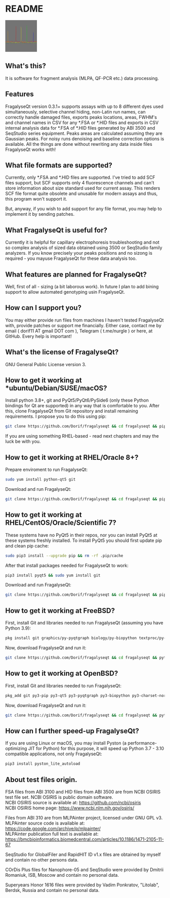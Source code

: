 # README

<img src="FragalyseQt.png" width="100" height="100">

## What's this?

It is software for fragment analysis (MLPA, QF-PCR etc.) data processing.

## Features

FragalyseQt version 0.3.1+ supports assays with up to 8 different dyes used simultaneously,
selective channel hiding, non-Latin run names, can correctly handle damaged files, exports
peaks locations, areas, FWHM's and channel names in CSV for any *.FSA or *.HID files and
exports in CSV internal analysis data for *.FSA of *.HID files generated by ABI 3500 and 
SeqStudio series equipment. Peaks areas are calculated assuming they are Gaussian peaks. For 
noisy runs denoising and baseline correction options is available. All the things are done 
without rewriting any data inside files FragalyseQt works with!

## What file formats are supported?

Currently, only *.FSA and *.HID files are supported. I've tried to add SCF files support, but
SCF supports only 4 fluorescence channels and can't store information about size standard used
for current assay. This renders SCF file format quite obsolete and unusable for modern
assays and thus, this program won't support it.

But, anyway, if you wish to add support for any file format, you may help to implement it
by sending patches.

## What FragalyseQt is useful for?

Currently it is helpful for capillary electrophoresis troubleshooting and not so complex analysis
of sized data obtained using 3500 or SeqStudio family analyzers. If you know precisely your peaks
positions and no sizong is required - you mayuse FragalyseQt for these data analysis too.

## What features are planned for FragalyseQt?

Well, first of all - sizing (a bit laborous work). In future I plan to add bining support to allow
automated genotyping usin FragalyseQt.

## How can I support you?

You may either provide run files from machines I haven't tested FragalyseQt with, provide patches
or support me financially. Either case, contact me by email ( dorif11 AT gmail DOT com ), Telegram
( t.me/nurgle ) or here, at GitHub. Every help is important!

## What's the license of FragalyseQt?

GNU General Public License version 3.

## How to get it working at *ubuntu/Debian/SUSE/macOS?

Install python 3.8+, git and PyQt5/PyQt6/PySide6 (only these Python bindings for Qt are supported)
in any way that is comfortable to you. After this, clone FragalyseQt from Git repository and install
remaining requirements. I propose you to do this using pip:

```bash
git clone https://github.com/Dorif/fragalyseqt && cd fragalyseqt && pip install -r requirements.txt && python3 main.py
```

If you are using something RHEL-based - read next chapters and may the luck be with you.

## How to get it working at RHEL/Oracle 8+?

Prepare enviroment to run FragalyseQt:

```bash
sudo yum install python-qt5 git
```

Download and run FragalyseQt:

```bash
git clone https://github.com/Dorif/fragalyseqt && cd fragalyseqt && pip install -r requirements.txt && python3 main.py
```

## How to get it working at RHEL/CentOS/Oracle/Scientific 7?

These systems have no PyQt5 in their repos, nor you can install PyQt5 at these systems freshly
installed. To install PyQt5 you should first update pip and clean pip cache:

```bash
sudo pip3 install --upgrade pip && rm -rf .pip/cache
```

After that install packages needed for FragalyseQt to work:

```bash
pip3 install pyqt5 && sudo yum install git
```

Download and run FragalyseQt:

```bash
git clone https://github.com/Dorif/fragalyseqt && cd fragalyseqt && pip install -r requirements.txt && python3 main.py
```

## How to get it working at FreeBSD?

First, install Git and libraries needed to run FragalyseQt (assuming you have Python 3.9):

```bash
pkg install git graphics/py-pyqtgraph biology/py-biopython textproc/py-charset-normalizer py39-pip && pip-3.9 install pybaselines
```
Now, download FragalyseQt and run it:

```bash
git clone https://github.com/Dorif/fragalyseqt && cd fragalyseqt && python3.9 main.py
```

## How to get it working at OpenBSD?

First, install Git and libraries needed to run FragalyseQt:

```bash
pkg_add git py3-pip py3-qt5 py3-pyqtgraph py3-biopython py3-charset-normalizer py3-scipy && pip3 install pybaselines
```
Now, download FragalyseQt and run it:

```bash
git clone https://github.com/Dorif/fragalyseqt && cd fragalyseqt && python3 main.py
```

## How can I further speed-up FragalyseQt?

If you are using Linux or macOS, you may install Pyston (a performance-optimizing JIT for Python)
for this purpose, it will speed up Python 3.7 - 3.10 compatible applications, not only FragalyseQt:

```bash
pip3 install pyston_lite_autoload
```

## About test files origin.

FSA files from ABI 3100 and HID files from ABI 3500 are from NCBI OSIRIS test file set. NCBI OSIRIS is public domain software.  
NCBI OSIRIS source is available at: https://github.com/ncbi/osiris  
NCBI OSIRIS home page: https://www.ncbi.nlm.nih.gov/osiris/

Files from ABI 310 are from MLPAinter project, licensed under GNU GPL v3.  
MLPAinter source code is available at: https://code.google.com/archive/p/mlpainter/  
MLPAinter publication full text is available at: https://bmcbioinformatics.biomedcentral.com/articles/10.1186/1471-2105-11-67

SeqStudio for GlobalFiler and RapidHIT ID v1.x files are obtained by myself and contain no other persons data.

COrDis Plus files for Nanophore-05 and SeqStudio were provided by Dmitrii Romaniuk, ISB, Moscow and contain no personal data.

Superyears Honor 1616 files were provided by Vadim Ponkratov, "Litolab", Berdsk, Russia and contain no personal data.

